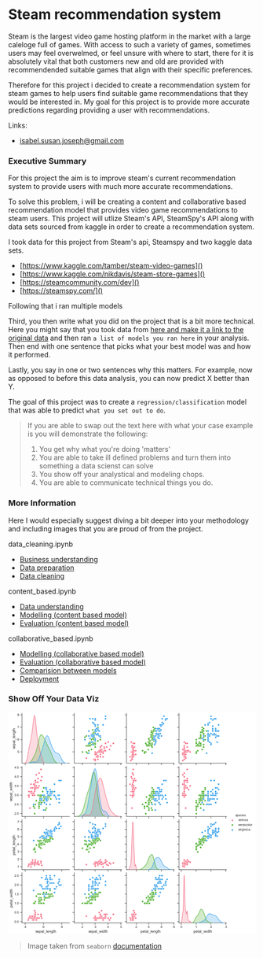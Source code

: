 # Steam recommendation system

Steam is the largest video game hosting platform in the market with a large caleloge full of games. With access to such a variety of games, sometimes users may feel overwelmed, or feel unsure with where to start, there for it is absolutely vital that both customers new and old are provided with recommendended suitable games that align with their specific preferences. 

Therefore for this project i decided to create a recommendation system for steam games to help users find suitable game recommendations that they would be interested in. My goal for this project is to provide more accurate predictions regarding providing a user with recommendations.

Links:
* [isabel.susan.joseph@gmail.com]()


### Executive Summary

For this project the aim is to improve steam's current recommendation system to provide users with much more accurate recommendations.

To solve this problem, i will be creating a content and collaborative based recommendation model that provides video game recommendations to steam users. This project will utlize Steam's API, SteamSpy's API along with data sets sourced from kaggle in order to create a recommendation system.

I took data for this project from Steam's api, Steamspy and two kaggle data sets.
* [https://www.kaggle.com/tamber/steam-video-games]()
* [https://www.kaggle.com/nikdavis/steam-store-games]()
* [https://steamcommunity.com/dev]()
* [https://steamspy.com/]()


Following that i ran multiple models

Third, you then write what you did on the project that is a bit more technical.
Here you might say that you took data from [here and make it a link to the original data]() and then ran `a list of models you ran here` in your analysis.
Then end with one sentence that picks what your best model was and how it performed.

Lastly, you say in one or two sentences why this matters. 
For example, now as opposed to before this data analysis, you can now predict X better than Y. 

The goal of this project was to create a `regression/classification` model that was able to predict `what you set out to do`.

> If you are able to swap out the text here with what your case example is you will demonstrate the following:
> 1. You get why what you're doing 'matters'
> 2. You are able to take ill defined problems and turn them into something a data scienst can solve
> 3. You show off your analystical and modeling chops.
> 4. You are able to communicate technical things you do.

### More Information

Here I would especially suggest diving a bit deeper into your methodology and including images that you are proud of from the project.

data_cleaning.ipynb
* [Business understanding]()
* [Data preparation]()
* [Data cleaning]()

content_based.ipynb
* [Data understanding]()
* [Modelling (content based model)]()
* [Evaluation (content based model)]()

collaborative_based.ipynb
 * [Modelling (collaborative based model)]()
 * [Evaluation (collaborative based model)]()
 * [Comparision between models]()
 * [Deployment]()

### Show Off Your Data Viz

![Everyone Likes a Pairplot](figures/seaborn-pairplot-3.png)

> Image taken from `seaborn` [documentation](https://seaborn.pydata.org/generated/seaborn.pairplot.html)
